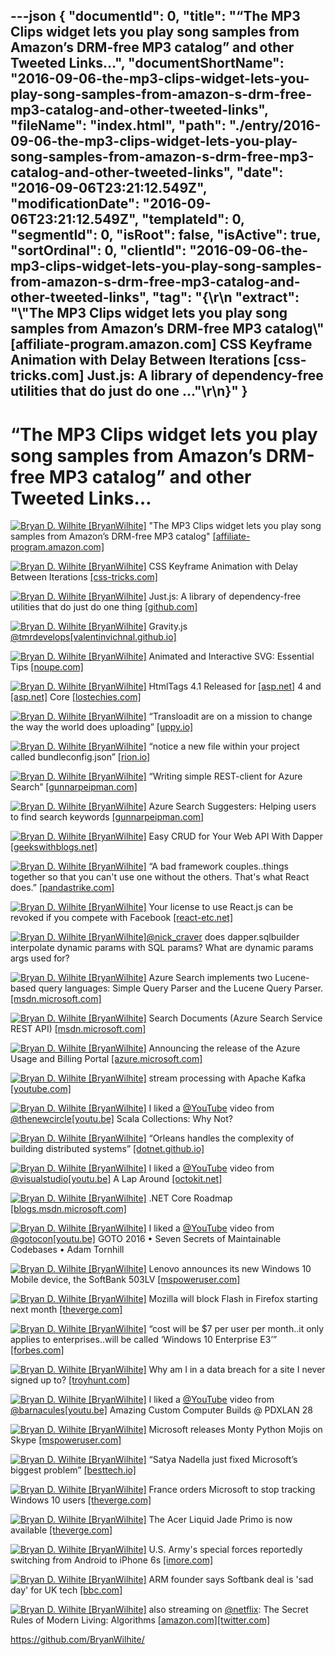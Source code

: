 ---json
{
  "documentId": 0,
  "title": "“The MP3 Clips widget lets you play song samples from Amazon’s DRM-free MP3 catalog” and other Tweeted Links…",
  "documentShortName": "2016-09-06-the-mp3-clips-widget-lets-you-play-song-samples-from-amazon-s-drm-free-mp3-catalog-and-other-tweeted-links",
  "fileName": "index.html",
  "path": "./entry/2016-09-06-the-mp3-clips-widget-lets-you-play-song-samples-from-amazon-s-drm-free-mp3-catalog-and-other-tweeted-links",
  "date": "2016-09-06T23:21:12.549Z",
  "modificationDate": "2016-09-06T23:21:12.549Z",
  "templateId": 0,
  "segmentId": 0,
  "isRoot": false,
  "isActive": true,
  "sortOrdinal": 0,
  "clientId": "2016-09-06-the-mp3-clips-widget-lets-you-play-song-samples-from-amazon-s-drm-free-mp3-catalog-and-other-tweeted-links",
  "tag": "{\r\n  \"extract\": \"\\\"The MP3 Clips widget lets you play song samples from Amazon’s DRM-free MP3 catalog\\\" [affiliate-program.amazon.com] CSS Keyframe Animation with Delay Between Iterations [css-tricks.com] Just.js: A library of dependency-free utilities that do just do one ...\"\r\n}"
}
---

# “The MP3 Clips widget lets you play song samples from Amazon’s DRM-free MP3 catalog” and other Tweeted Links…

[<img alt="Bryan D. Wilhite [BryanWilhite]" src="https://songhay.blob.core.windows.net/shared-social-twitter/BryanWilhite.jpeg">](http://songhayblog.azurewebsites.net/ "Bryan D. Wilhite [BryanWilhite]") "The MP3 Clips widget lets you play song samples from Amazon’s DRM-free MP3 catalog" [[affiliate-program.amazon.com]](https://affiliate-program.amazon.com/promotion/digital)

[<img alt="Bryan D. Wilhite [BryanWilhite]" src="https://songhay.blob.core.windows.net/shared-social-twitter/BryanWilhite.jpeg">](http://songhayblog.azurewebsites.net/ "Bryan D. Wilhite [BryanWilhite]") CSS Keyframe Animation with Delay Between Iterations [[css-tricks.com]](https://css-tricks.com/css-keyframe-animation-delay-iterations/)

[<img alt="Bryan D. Wilhite [BryanWilhite]" src="https://songhay.blob.core.windows.net/shared-social-twitter/BryanWilhite.jpeg">](http://songhayblog.azurewebsites.net/ "Bryan D. Wilhite [BryanWilhite]") Just.js: A library of dependency-free utilities that do just do one thing [[github.com]](https://github.com/angus-c/just)

[<img alt="Bryan D. Wilhite [BryanWilhite]" src="https://songhay.blob.core.windows.net/shared-social-twitter/BryanWilhite.jpeg">](http://songhayblog.azurewebsites.net/ "Bryan D. Wilhite [BryanWilhite]") Gravity.js [@tmrdevelops](http://twitter.com/tmrdevelops)[[valentinvichnal.github.io]](https://valentinvichnal.github.io/gravity.js/)

[<img alt="Bryan D. Wilhite [BryanWilhite]" src="https://songhay.blob.core.windows.net/shared-social-twitter/BryanWilhite.jpeg">](http://songhayblog.azurewebsites.net/ "Bryan D. Wilhite [BryanWilhite]") Animated and Interactive SVG: Essential Tips [[noupe.com]](http://www.noupe.com/design/animated-svg-tips-98247.html)

[<img alt="Bryan D. Wilhite [BryanWilhite]" src="https://songhay.blob.core.windows.net/shared-social-twitter/BryanWilhite.jpeg">](http://songhayblog.azurewebsites.net/ "Bryan D. Wilhite [BryanWilhite]") HtmlTags 4.1 Released for [[asp.net]](http://ASP.NET) 4 and [[asp.net]](http://ASP.NET) Core [[lostechies.com]](https://lostechies.com/jimmybogard/2016/07/18/htmltags-4-1-released-for-asp-net-4-and-asp-net-core/)

[<img alt="Bryan D. Wilhite [BryanWilhite]" src="https://songhay.blob.core.windows.net/shared-social-twitter/BryanWilhite.jpeg">](http://songhayblog.azurewebsites.net/ "Bryan D. Wilhite [BryanWilhite]") “Transloadit are on a mission to change the way the world does uploading” [[uppy.io]](http://uppy.io/blog/2016/07/uppy-begins/)

[<img alt="Bryan D. Wilhite [BryanWilhite]" src="https://songhay.blob.core.windows.net/shared-social-twitter/BryanWilhite.jpeg">](http://songhayblog.azurewebsites.net/ "Bryan D. Wilhite [BryanWilhite]") “notice a new file within your project called bundleconfig.json” [[rion.io]](http://rion.io/2016/07/18/bundling-and-minifying-in-asp-net-core-applications/)

[<img alt="Bryan D. Wilhite [BryanWilhite]" src="https://songhay.blob.core.windows.net/shared-social-twitter/BryanWilhite.jpeg">](http://songhayblog.azurewebsites.net/ "Bryan D. Wilhite [BryanWilhite]") “Writing simple REST-client for Azure Search” [[gunnarpeipman.com]](http://gunnarpeipman.com/2016/07/writing-simple-rest-client-for-azure-search/)

[<img alt="Bryan D. Wilhite [BryanWilhite]" src="https://songhay.blob.core.windows.net/shared-social-twitter/BryanWilhite.jpeg">](http://songhayblog.azurewebsites.net/ "Bryan D. Wilhite [BryanWilhite]") Azure Search Suggesters: Helping users to find search keywords [[gunnarpeipman.com]](http://gunnarpeipman.com/2016/07/azure-search-suggesters-helping-users-to-find-search-keywords/)

[<img alt="Bryan D. Wilhite [BryanWilhite]" src="https://songhay.blob.core.windows.net/shared-social-twitter/BryanWilhite.jpeg">](http://songhayblog.azurewebsites.net/ "Bryan D. Wilhite [BryanWilhite]") Easy CRUD for Your Web API With Dapper [[geekswithblogs.net]](http://geekswithblogs.net/JeremyMorgan/archive/2016/07/16/easy-crud-for-your-web-api-with-dapper.aspx)

[<img alt="Bryan D. Wilhite [BryanWilhite]" src="https://songhay.blob.core.windows.net/shared-social-twitter/BryanWilhite.jpeg">](http://songhayblog.azurewebsites.net/ "Bryan D. Wilhite [BryanWilhite]") “A bad framework couples..things together so that you can't use one without the others. That's what React does.” [[pandastrike.com]](https://www.pandastrike.com/posts/20150311-react-bad-idea)

[<img alt="Bryan D. Wilhite [BryanWilhite]" src="https://songhay.blob.core.windows.net/shared-social-twitter/BryanWilhite.jpeg">](http://songhayblog.azurewebsites.net/ "Bryan D. Wilhite [BryanWilhite]") Your license to use React.js can be revoked if you compete with Facebook [[react-etc.net]](http://react-etc.net/entry/your-license-to-use-react-js-can-be-revoked-if-you-compete-with-facebook)

[<img alt="Bryan D. Wilhite [BryanWilhite]" src="https://songhay.blob.core.windows.net/shared-social-twitter/BryanWilhite.jpeg">](http://songhayblog.azurewebsites.net/ "Bryan D. Wilhite [BryanWilhite]")[@nick_craver](http://twitter.com/nick_craver) does dapper.sqlbuilder interpolate dynamic params with SQL params? What are dynamic params args used for?

[<img alt="Bryan D. Wilhite [BryanWilhite]" src="https://songhay.blob.core.windows.net/shared-social-twitter/BryanWilhite.jpeg">](http://songhayblog.azurewebsites.net/ "Bryan D. Wilhite [BryanWilhite]") Azure Search implements two Lucene-based query languages: Simple Query Parser and the Lucene Query Parser. [[msdn.microsoft.com]](https://msdn.microsoft.com/en-us/library/azure/dn798920.aspx)

[<img alt="Bryan D. Wilhite [BryanWilhite]" src="https://songhay.blob.core.windows.net/shared-social-twitter/BryanWilhite.jpeg">](http://songhayblog.azurewebsites.net/ "Bryan D. Wilhite [BryanWilhite]") Search Documents (Azure Search Service REST API) [[msdn.microsoft.com]](https://msdn.microsoft.com/en-us/library/azure/dn798920.aspx)

[<img alt="Bryan D. Wilhite [BryanWilhite]" src="https://songhay.blob.core.windows.net/shared-social-twitter/BryanWilhite.jpeg">](http://songhayblog.azurewebsites.net/ "Bryan D. Wilhite [BryanWilhite]") Announcing the release of the Azure Usage and Billing Portal [[azure.microsoft.com]](https://azure.microsoft.com/en-us/blog/announcing-the-release-of-the-azure-usage-and-billing-portal/)

[<img alt="Bryan D. Wilhite [BryanWilhite]" src="https://songhay.blob.core.windows.net/shared-social-twitter/BryanWilhite.jpeg">](http://songhayblog.azurewebsites.net/ "Bryan D. Wilhite [BryanWilhite]") stream processing with Apache Kafka [[youtube.com]](https://www.youtube.com/watch?v=Z9UrIm2Nc7s)

[<img alt="Bryan D. Wilhite [BryanWilhite]" src="https://songhay.blob.core.windows.net/shared-social-twitter/BryanWilhite.jpeg">](http://songhayblog.azurewebsites.net/ "Bryan D. Wilhite [BryanWilhite]") I liked a [@YouTube](http://twitter.com/YouTube) video from [@thenewcircle](http://twitter.com/thenewcircle)[[youtu.be]](http://youtu.be/uiJycy6dFSQ?a) Scala Collections: Why Not?

[<img alt="Bryan D. Wilhite [BryanWilhite]" src="https://songhay.blob.core.windows.net/shared-social-twitter/BryanWilhite.jpeg">](http://songhayblog.azurewebsites.net/ "Bryan D. Wilhite [BryanWilhite]") “Orleans handles the complexity of building distributed systems” [[dotnet.github.io]](http://dotnet.github.io/orleans/)

[<img alt="Bryan D. Wilhite [BryanWilhite]" src="https://songhay.blob.core.windows.net/shared-social-twitter/BryanWilhite.jpeg">](http://songhayblog.azurewebsites.net/ "Bryan D. Wilhite [BryanWilhite]") I liked a [@YouTube](http://twitter.com/YouTube) video from [@visualstudio](http://twitter.com/visualstudio)[[youtu.be]](http://youtu.be/iWHJQ2mXv7M?a) A Lap Around [[octokit.net]](http://OctoKit.NET)

[<img alt="Bryan D. Wilhite [BryanWilhite]" src="https://songhay.blob.core.windows.net/shared-social-twitter/BryanWilhite.jpeg">](http://songhayblog.azurewebsites.net/ "Bryan D. Wilhite [BryanWilhite]") .NET Core Roadmap [[blogs.msdn.microsoft.com]](https://blogs.msdn.microsoft.com/dotnet/2016/07/15/net-core-roadmap/)

[<img alt="Bryan D. Wilhite [BryanWilhite]" src="https://songhay.blob.core.windows.net/shared-social-twitter/BryanWilhite.jpeg">](http://songhayblog.azurewebsites.net/ "Bryan D. Wilhite [BryanWilhite]") I liked a [@YouTube](http://twitter.com/YouTube) video from [@gotocon](http://twitter.com/gotocon)[[youtu.be]](http://youtu.be/0oDporwhToQ?a) GOTO 2016 • Seven Secrets of Maintainable Codebases • Adam Tornhill

[<img alt="Bryan D. Wilhite [BryanWilhite]" src="https://songhay.blob.core.windows.net/shared-social-twitter/BryanWilhite.jpeg">](http://songhayblog.azurewebsites.net/ "Bryan D. Wilhite [BryanWilhite]") Lenovo announces its new Windows 10 Mobile device, the SoftBank 503LV [[mspoweruser.com]](http://mspoweruser.com/lenovo-announces-new-windows-10-mobile-device-softbank-503lv/)

[<img alt="Bryan D. Wilhite [BryanWilhite]" src="https://songhay.blob.core.windows.net/shared-social-twitter/BryanWilhite.jpeg">](http://songhayblog.azurewebsites.net/ "Bryan D. Wilhite [BryanWilhite]") Mozilla will block Flash in Firefox starting next month [[theverge.com]](http://www.theverge.com/2016/7/20/12243990/mozilla-firefox-block-flash-august-2016)

[<img alt="Bryan D. Wilhite [BryanWilhite]" src="https://songhay.blob.core.windows.net/shared-social-twitter/BryanWilhite.jpeg">](http://songhayblog.azurewebsites.net/ "Bryan D. Wilhite [BryanWilhite]") “cost will be $7 per user per month..it only applies to enterprises..will be called ‘Windows 10 Enterprise E3’” [[forbes.com]](http://www.forbes.com/sites/gordonkelly/2016/07/14/microsoft-confirms-windows-10-new-monthly-charge/#4f841293dfab)

[<img alt="Bryan D. Wilhite [BryanWilhite]" src="https://songhay.blob.core.windows.net/shared-social-twitter/BryanWilhite.jpeg">](http://songhayblog.azurewebsites.net/ "Bryan D. Wilhite [BryanWilhite]") Why am I in a data breach for a site I never signed up to? [[troyhunt.com]](https://www.troyhunt.com/why-am-i-in-a-data-breach-for-a-site-i-never-signed-up-for/)

[<img alt="Bryan D. Wilhite [BryanWilhite]" src="https://songhay.blob.core.windows.net/shared-social-twitter/BryanWilhite.jpeg">](http://songhayblog.azurewebsites.net/ "Bryan D. Wilhite [BryanWilhite]") I liked a [@YouTube](http://twitter.com/YouTube) video from [@barnacules](http://twitter.com/barnacules)[[youtu.be]](http://youtu.be/lasuWEAfEZw?a) Amazing Custom Computer Builds @ PDXLAN 28

[<img alt="Bryan D. Wilhite [BryanWilhite]" src="https://songhay.blob.core.windows.net/shared-social-twitter/BryanWilhite.jpeg">](http://songhayblog.azurewebsites.net/ "Bryan D. Wilhite [BryanWilhite]") Microsoft releases Monty Python Mojis on Skype [[mspoweruser.com]](http://mspoweruser.com/microsoft-releases-monty-python-mojis-skype/)

[<img alt="Bryan D. Wilhite [BryanWilhite]" src="https://songhay.blob.core.windows.net/shared-social-twitter/BryanWilhite.jpeg">](http://songhayblog.azurewebsites.net/ "Bryan D. Wilhite [BryanWilhite]") “Satya Nadella just fixed Microsoft’s biggest problem” [[besttech.io]](https://besttech.io/satya-nadella-just-fixed-microsofts-biggest-problem-82e29fe03df2)

[<img alt="Bryan D. Wilhite [BryanWilhite]" src="https://songhay.blob.core.windows.net/shared-social-twitter/BryanWilhite.jpeg">](http://songhayblog.azurewebsites.net/ "Bryan D. Wilhite [BryanWilhite]") France orders Microsoft to stop tracking Windows 10 users [[theverge.com]](http://www.theverge.com/2016/7/21/12246266/france-microsoft-privacy-windows-10-cnil)

[<img alt="Bryan D. Wilhite [BryanWilhite]" src="https://songhay.blob.core.windows.net/shared-social-twitter/BryanWilhite.jpeg">](http://songhayblog.azurewebsites.net/ "Bryan D. Wilhite [BryanWilhite]") The Acer Liquid Jade Primo is now available [[theverge.com]](http://www.theverge.com/circuitbreaker/2016/7/18/12213590/acer-liquid-jade-primo-now-available)

[<img alt="Bryan D. Wilhite [BryanWilhite]" src="https://songhay.blob.core.windows.net/shared-social-twitter/BryanWilhite.jpeg">](http://songhayblog.azurewebsites.net/ "Bryan D. Wilhite [BryanWilhite]") U.S. Army's special forces reportedly switching from Android to iPhone 6s [[imore.com]](http://www.imore.com/us-army-special-operations-command-reportedly-moving-android-iphone)

[<img alt="Bryan D. Wilhite [BryanWilhite]" src="https://songhay.blob.core.windows.net/shared-social-twitter/BryanWilhite.jpeg">](http://songhayblog.azurewebsites.net/ "Bryan D. Wilhite [BryanWilhite]") ARM founder says Softbank deal is 'sad day' for UK tech [[bbc.com]](http://www.bbc.com/news/business-36827769)

[<img alt="Bryan D. Wilhite [BryanWilhite]" src="https://songhay.blob.core.windows.net/shared-social-twitter/BryanWilhite.jpeg">](http://songhayblog.azurewebsites.net/ "Bryan D. Wilhite [BryanWilhite]") also streaming on [@netflix](http://twitter.com/netflix): The Secret Rules of Modern Living: Algorithms [[amazon.com]](http://www.amazon.com/Secret-Rules-Modern-Living-Algorithms/dp/B015FU2JIK%3FSubscriptionId%3D1SW6D7X6ZXXR92KVX0G2%26tag%3Dthekintespacec00%26linkCode%3Dxm2%26camp%3D2025%26creative%3D165953%26creativeASIN%3DB015FU2JIK)[[twitter.com]](http://twitter.com/BryanWilhite/status/754564372823891970/photo/1)

<https://github.com/BryanWilhite/>
